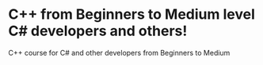 # C++ from Beginners to Medium level C# developers and others!
C++ course for C# and other developers from Beginners to Medium
